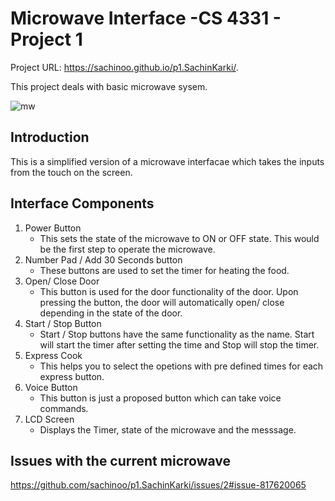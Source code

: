 # Microwave Interface -CS 4331 - Project 1

Project URL: https://sachinoo.github.io/p1.SachinKarki/.

This project deals with basic microwave sysem.

![mw](https://user-images.githubusercontent.com/24665608/109346569-81bb4400-7837-11eb-99bf-a5dd90d68aca.jpg)

## Introduction  <span style = "colro:red">

This is a simplified version of a microwave interfacae which takes the inputs from the touch on the screen.

## Interface Components
1.  Power Button 
    - This sets the state of the microwave to ON or OFF state. This would be the first step to operate the microwave.
2. Number Pad / Add 30 Seconds button
    - These buttons are used to set the timer for heating the food.
3. Open/ Close Door
    - This button is used for the door functionality of the door. Upon pressing the button, the door will 
      automatically open/ close depending in the state of the door.
4. Start / Stop Button
    - Start / Stop buttons have the same functionality as the name. Start will start the timer after setting the time and 
      Stop will stop the timer.
5. Express Cook
    - This helps you to select the opetions with pre defined times for each express button. 
6. Voice Button
    - This button is just a proposed button which can take voice commands. 
7. LCD Screen
    - Displays the Timer, state of the microwave and the messsage. 

## Issues with the current microwave
https://github.com/sachinoo/p1.SachinKarki/issues/2#issue-817620065

